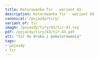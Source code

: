 ```yaml
---
title: Kolorowanka Tir - wariant 43
description: Kolorowanka Tir - wariant 43
canonical: /pojazdy/tiry/
variant_of: tir
image: /pojazdy/tiry/43/tir-43.svg
pdf: /pojazdy/tiry/43/tir-43.pdf
alt: "tir do druku i pokolorowania"
tags:
- pojazdy
- tir
---
```

